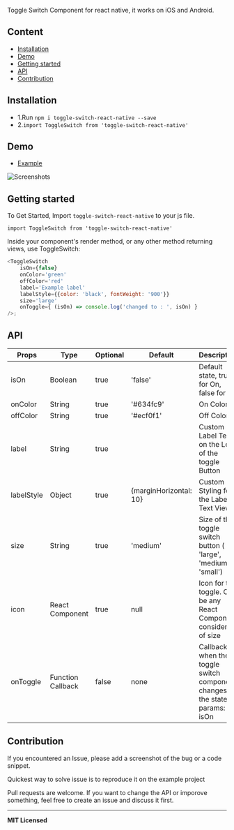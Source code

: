 Toggle Switch Component for react native, it works on iOS and Android.

## Content

- [Installation](#installation)
- [Demo](#demo)
- [Getting started](#getting-started)
- [API](#api)
- [Contribution](#contribution)

## Installation

* 1.Run `npm i toggle-switch-react-native --save`
* 2.`import ToggleSwitch from 'toggle-switch-react-native'`    

## Demo  
* [Example](https://github.com/aminebenkeroum/toggle-switch-react-native/tree/master/example)

![Screenshots](https://user-images.githubusercontent.com/8489199/41022608-0d8a7b3a-69a5-11e8-8383-a59f89aae9b4.gif)


## Getting started  

To Get Started, Import `toggle-switch-react-native` to your js file.   

`import ToggleSwitch from 'toggle-switch-react-native'`  

Inside your component's render method, or any other method returning views, use ToggleSwitch:   

```javascript
<ToggleSwitch
    isOn={false}
    onColor='green'
    offColor='red'
    label='Example label'
    labelStyle={{color: 'black', fontWeight: '900'}}
    size='large'
    onToggle={ (isOn) => console.log('changed to : ', isOn) }
/>;
```

## API

Props              | Type     | Optional | Default     | Description
----------------- | -------- | -------- | ----------- | -----------
isOn  | Boolean  | true | 'false'  |   Default state, true for On, false for off
onColor | String |true |  '#634fc9' | On Color
offColor  |  String | true | '#ecf0f1' | Off Color
label | String| true |   | Custom Label Text on the Left of the toggle Button
labelStyle | Object | true | {marginHorizontal: 10}  | Custom Styling for the Label Text View
size | String | true |  'medium' | Size of the toggle switch button ( 'large', 'medium', 'small')
icon | React Component | true |  null | Icon for the toggle. Can be any React Component considerate of size
onToggle | Function Callback | false |  none | Callback when the toggle switch component changes the state, params: isOn

## Contribution

If you encountered an Issue, please add a screenshot of the bug or a code snippet.

Quickest way to solve issue is to reproduce it on the example project

Pull requests are welcome. If you want to change the API or imporove something, feel free to create an issue and discuss it first.

---

**MIT Licensed**
